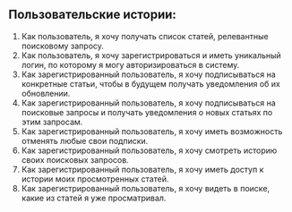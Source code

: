 ## Пользовательские истории:
1. Как пользователь, я хочу получать список статей, релевантные поисковому запросу.
2. Как пользователь, я хочу зарегистрироваться и иметь уникальный логин, по которому я могу авторизироваться в систему.
3. Как зарегистрированный пользователь, я хочу подписываться на конкретные статьи, чтобы в будущем получать уведомления об их обновлении.
4. Как зарегистрированный пользователь, я хочу подписываться на поисковые запросы и получать уведомления о новых статьях по этим запросам.
5. Как зарегистрированный пользователь, я хочу иметь возможность отменять любые свои подписки.
6. Как зарегистрированный пользователь, я хочу смотреть историю своих поисковых запросов.
7. Как зарегистрированный пользователь, я хочу иметь доступ к истории моих просмотренных статей.
8. Как зарегистрированный пользователь, я хочу видеть в поиске, какие из статей я уже просматривал.
